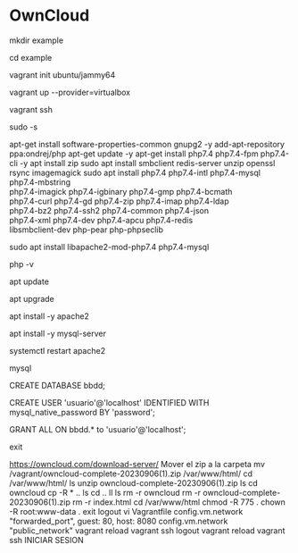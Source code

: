 # OwnCloud 
mkdir example

cd example

vagrant init ubuntu/jammy64

vagrant up --provider=virtualbox

vagrant ssh

sudo -s

apt-get install software-properties-common gnupg2 -y
add-apt-repository ppa:ondrej/php
apt-get update -y
apt-get install php7.4 php7.4-fpm php7.4-cli -y
apt install zip
sudo apt install smbclient redis-server unzip openssl rsync imagemagick
sudo apt install php7.4 php7.4-intl php7.4-mysql php7.4-mbstring \
   php7.4-imagick php7.4-igbinary php7.4-gmp php7.4-bcmath \
   php7.4-curl php7.4-gd php7.4-zip php7.4-imap php7.4-ldap \
   php7.4-bz2 php7.4-ssh2 php7.4-common php7.4-json \
   php7.4-xml php7.4-dev php7.4-apcu php7.4-redis \
   libsmbclient-dev php-pear php-phpseclib


sudo apt install libapache2-mod-php7.4 php7.4-mysql

php -v

apt update

apt upgrade

apt install -y apache2

apt install -y mysql-server

systemctl restart apache2

mysql

CREATE DATABASE bbdd;

CREATE USER 'usuario'@'localhost' IDENTIFIED WITH mysql_native_password BY 'password';

GRANT ALL ON bbdd.* to 'usuario'@'localhost';

exit

https://owncloud.com/download-server/ 
Mover el zip a la carpeta
mv /vagrant/owncloud-complete-20230906\(1\).zip /var/www/html/
cd /var/www/html/
ls
unzip owncloud-complete-20230906\(1\).zip
ls
cd owncloud
cp -R * ..
ls
cd ..
ll
ls
rm -r owncloud
rm -r owncloud-complete-20230906\(1\).zip
rm -r index.html
cd /var/www/html
chmod -R 775 .
chown -R root:www-data .
exit
logout
vi Vagrantfile
 config.vm.network "forwarded_port", guest: 80, host: 8080
config.vm.network "public_network"
vagrant reload
vagrant ssh
logout
vagrant reload
vagrant ssh
INICIAR SESION

